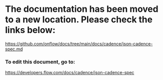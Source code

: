 # The documentation has been moved to a new location. Please check the links below:

https://github.com/onflow/docs/tree/main/docs/cadence/json-cadence-spec.md

### To edit this document, go to:

https://developers.flow.com/docs/cadence/json-cadence-spec


